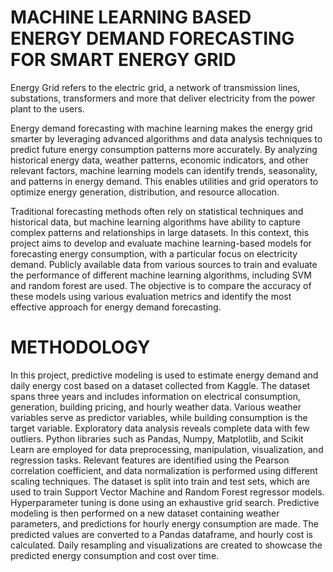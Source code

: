 # MACHINE LEARNING BASED ENERGY DEMAND FORECASTING FOR SMART ENERGY GRID #

Energy Grid refers to the electric grid, a network of transmission lines, substations, transformers and more that deliver electricity from the power plant to the users.

Energy demand forecasting with machine learning makes the energy grid smarter by leveraging advanced algorithms and data analysis techniques to predict future energy consumption patterns more accurately. By analyzing historical energy data, weather patterns, economic indicators, and other relevant factors, machine learning models can identify trends, seasonality, and patterns in energy demand. This enables utilities and grid operators to optimize energy generation, distribution, and resource allocation.

Traditional forecasting methods often rely on statistical techniques and historical data, but machine learning algorithms have ability to capture complex patterns and relationships in large datasets. In this context, this project aims to develop and evaluate machine learning-based models for forecasting energy consumption, with a particular focus on electricity demand. Publicly available data from various sources to train and evaluate the performance of different machine learning algorithms, including SVM and random forest are used. The objective is to compare the accuracy of these models using various evaluation metrics and identify the most effective approach for energy demand forecasting.

# METHODOLOGY #

In this project, predictive modeling is used to estimate energy demand and daily energy cost based on a dataset collected from Kaggle. The dataset spans three years and includes information on electrical consumption, generation, building pricing, and hourly weather data. Various weather variables serve as predictor variables, while building consumption is the target variable. Exploratory data analysis reveals complete data with few outliers. Python libraries such as Pandas, Numpy, Matplotlib, and Scikit Learn are employed for data preprocessing, manipulation, visualization, and regression tasks. Relevant features are identified using the Pearson correlation coefficient, and data normalization is performed using different scaling techniques. The dataset is split into train and test sets, which are used to train Support Vector Machine and Random Forest regressor models. Hyperparameter tuning is done using an exhaustive grid search. Predictive modeling is then performed on a new dataset containing weather parameters, and predictions for hourly energy consumption are made. The predicted values are converted to a Pandas dataframe, and hourly cost is calculated. Daily resampling and visualizations are created to showcase the predicted energy consumption and cost over time.
